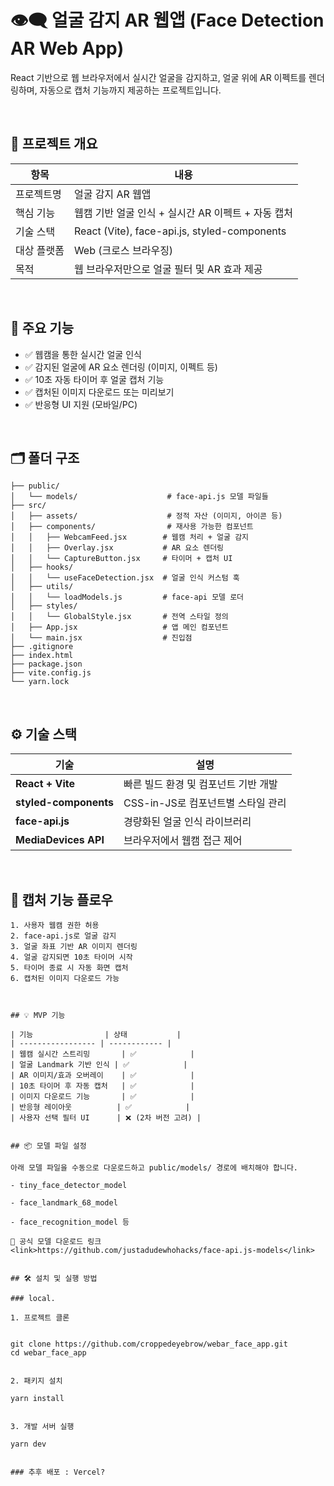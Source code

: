 # 👁️‍🗨 얼굴 감지 AR 웹앱 (Face Detection AR Web App)

React 기반으로 웹 브라우저에서 실시간 얼굴을 감지하고, 얼굴 위에 AR 이펙트를 렌더링하며, 자동으로 캡처 기능까지 제공하는 프로젝트입니다.

<br/>

## 🚀 프로젝트 개요

| 항목        | 내용                                               |
| ----------- | -------------------------------------------------- |
| 프로젝트명  | 얼굴 감지 AR 웹앱                                  |
| 핵심 기능   | 웹캠 기반 얼굴 인식 + 실시간 AR 이펙트 + 자동 캡처 |
| 기술 스택   | React (Vite), face-api.js, styled-components       |
| 대상 플랫폼 | Web (크로스 브라우징)                              |
| 목적        | 웹 브라우저만으로 얼굴 필터 및 AR 효과 제공        |

<br/>

## 🧩 주요 기능

- ✅ 웹캠을 통한 실시간 얼굴 인식
- ✅ 감지된 얼굴에 AR 요소 렌더링 (이미지, 이펙트 등)
- ✅ 10초 자동 타이머 후 얼굴 캡처 기능
- ✅ 캡처된 이미지 다운로드 또는 미리보기
- ✅ 반응형 UI 지원 (모바일/PC)

<br/>

## 🗂️ 폴더 구조

```
├── public/
│   └── models/                    # face-api.js 모델 파일들
├── src/
│   ├── assets/                    # 정적 자산 (이미지, 아이콘 등)
│   ├── components/                # 재사용 가능한 컴포넌트
│   │   ├── WebcamFeed.jsx        # 웹캠 처리 + 얼굴 감지
│   │   ├── Overlay.jsx           # AR 요소 렌더링
│   │   └── CaptureButton.jsx     # 타이머 + 캡처 UI
│   ├── hooks/
│   │   └── useFaceDetection.jsx  # 얼굴 인식 커스텀 훅
│   ├── utils/
│   │   └── loadModels.js         # face-api 모델 로더
│   ├── styles/
│   │   └── GlobalStyle.jsx       # 전역 스타일 정의
│   ├── App.jsx                   # 앱 메인 컴포넌트
│   └── main.jsx                  # 진입점
├── .gitignore
├── index.html
├── package.json
├── vite.config.js
└── yarn.lock
```

<br/>

## ⚙️ 기술 스택

| 기술                  | 설명                                 |
| --------------------- | ------------------------------------ |
| **React + Vite**      | 빠른 빌드 환경 및 컴포넌트 기반 개발 |
| **styled-components** | CSS-in-JS로 컴포넌트별 스타일 관리   |
| **face-api.js**       | 경량화된 얼굴 인식 라이브러리        |
| **MediaDevices API**  | 브라우저에서 웹캠 접근 제어          |

<br/>

## 📸 캡처 기능 플로우

```plaintext
1. 사용자 웹캠 권한 허용
2. face-api.js로 얼굴 감지
3. 얼굴 좌표 기반 AR 이미지 렌더링
4. 얼굴 감지되면 10초 타이머 시작
5. 타이머 종료 시 자동 화면 캡처
6. 캡처된 이미지 다운로드 가능



## 💡 MVP 기능

| 기능                | 상태           |
| ----------------- | ------------ |
| 웹캠 실시간 스트리밍       | ✅            |
| 얼굴 Landmark 기반 인식 | ✅            |
| AR 이미지/효과 오버레이    | ✅            |
| 10초 타이머 후 자동 캡처   | ✅            |
| 이미지 다운로드 기능       | ✅            |
| 반응형 레이아웃          | ✅            |
| 사용자 선택 필터 UI      | ❌ (2차 버전 고려) |


## 📦 모델 파일 설정

아래 모델 파일을 수동으로 다운로드하고 public/models/ 경로에 배치해야 합니다.

- tiny_face_detector_model

- face_landmark_68_model

- face_recognition_model 등

🔗 공식 모델 다운로드 링크
<link>https://github.com/justadudewhohacks/face-api.js-models</link>


## 🛠️ 설치 및 실행 방법

### local.

1. 프로젝트 클론


git clone https://github.com/croppedeyebrow/webar_face_app.git
cd webar_face_app


2. 패키지 설치

yarn install


3. 개발 서버 실행

yarn dev


### 추후 배포 : Vercel?
```
